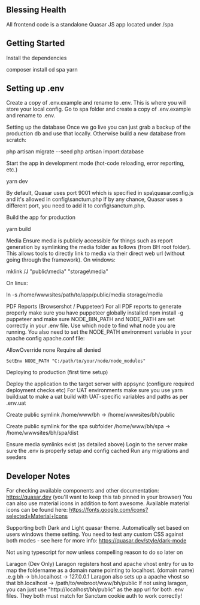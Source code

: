## Blessing Health

All frontend code is a standalone Quasar JS app located under /spa

## Getting Started

Install the dependencies

composer install
cd spa
yarn



## Setting up .env

Create a copy of .env.example and rename to .env. This is where you will store your local config.
Go to spa folder and create a copy of .env.example and rename to .env.


Setting up the database
Once we go live you can just grab a backup of the production db and use that locally. Otherwise build a new database from scratch:

php artisan migrate --seed
php artisan import:database



Start the app in development mode (hot-code reloading, error reporting, etc.)

yarn dev



By default, Quasar uses port 9001 which is specified in spa\quasar.config.js and it's allowed in config\sanctum.php
If by any chance, Quasar uses a different port, you need to add it to config\sanctum.php.


Build the app for production

yarn build



Media
Ensure media is publicly accessible for things such as report generation by symlinking the media folder as follows (from BH root folder).
This allows tools to directly link to media via their direct web url (without going through the framework).
On windows:

mklink /J "public\media" "storage\media"


On linux:

ln -s /home/wwwsites/path/to/app/public/media storage/media



PDF Reports (Browsershot / Puppeteer)
For all PDF reports to generate properly make sure you have puppeteer globally installed npm install -g puppeteer and
make sure NODE_BIN_PATH and NODE_PATH are set correctly in your .env file. Use which node to find what node you are running.
You also need to set the NODE_PATH environment variable in your apache config apache.conf file:

<Directory />
    AllowOverride none
    Require all denied
	
    SetEnv NODE_PATH "C:/path/to/your/node/node_modules"
</Directory>



Deploying to production (first time setup)

Deploy the application to the target server with appsync (configure required deployment checks etc)
For UAT environments make sure you use yarn build:uat to make a uat build with UAT-specific variables and paths as per .env.uat

Create public symlink /home/www/bh -> /home/wwwsites/bh/public

Create public symlink for the spa subfolder /home/www/bh/spa -> /home/wwwsites/bh/spa/dist

Ensure media symlinks exist (as detailed above)
Login to the server make sure the .env is properly setup and config cached
Run any migrations and seeders


## Developer Notes

For checking available components and other documentation: https://quasar.dev (you'll want to keep this tab pinned in your browser)
You can also use material icons in addition to font awesome. Available material icons can be found here: https://fonts.google.com/icons?selected=Material+Icons

Supporting both Dark and Light quasar theme. Automatically set based on users windows theme setting. You need to test any custom CSS against both modes - see here for more info: https://quasar.dev/style/dark-mode

Not using typescript for now unless compelling reason to do so later on


Laragon (Dev Only)
Laragon registers host and apache vhost entry for us to map the foldername as a domain name pointing to localhost. (domain name)
.e.g bh -> bh.localhost -> 127.0.0.1
Laragon also sets up a apache vhost so that bh.localhost -> /path/to/webroot/www/bh/public
If not using laragon, you can just use "http://localhost/bh/public" as the app url for both .env files. They both must match for Sanctum cookie auth to work correctly!

